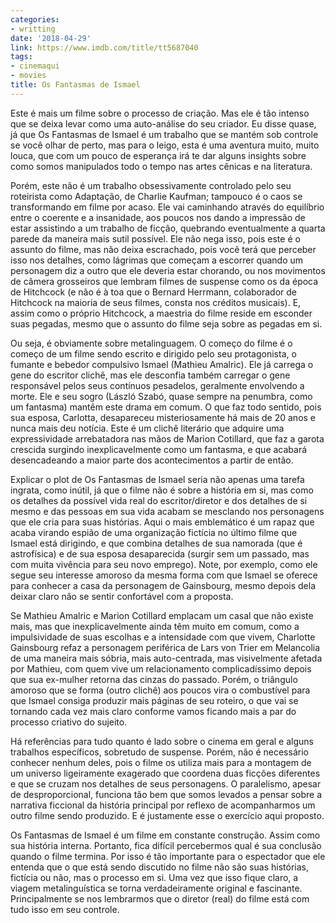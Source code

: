 ```yaml
---
categories:
- writting
date: '2018-04-29'
link: https://www.imdb.com/title/tt5687040
tags:
- cinemaqui
- movies
title: Os Fantasmas de Ismael
---
```


Este é mais um filme sobre o processo de criação. Mas ele é tão intenso que se deixa levar como uma auto-análise do seu criador. Eu disse quase, já que Os Fantasmas de Ismael é um trabalho que se mantém sob controle se você olhar de perto, mas para o leigo, esta é uma aventura muito, muito louca, que com um pouco de esperança irá te dar alguns insights sobre como somos manipulados todo o tempo nas artes cênicas e na literatura.

Porém, este não é um trabalho obsessivamente controlado pelo seu roteirista como Adaptação, de Charlie Kaufman; tampouco é o caos se transformando em filme por acaso. Ele vai caminhando através do equilíbrio entre o coerente e a insanidade, aos poucos nos dando a impressão de estar assistindo a um trabalho de ficção, quebrando eventualmente a quarta parede da maneira mais sutil possível. Ele não nega isso, pois este é o assunto do filme, mas não deixa escrachado, pois você terá que perceber isso nos detalhes, como lágrimas que começam a escorrer quando um personagem diz a outro que ele deveria estar chorando, ou nos movimentos de câmera grosseiros que lembram filmes de suspense como os da época de Hitchcock (e não é à toa que o Bernard Herrmann, colaborador de Hitchcock na maioria de seus filmes, consta nos créditos musicais). E, assim como o próprio Hitchcock, a maestria do filme reside em esconder suas pegadas, mesmo que o assunto do filme seja sobre as pegadas em si.

Ou seja, é obviamente sobre metalinguagem. O começo do filme é o começo de um filme sendo escrito e dirigido pelo seu protagonista, o fumante e bebedor compulsivo Ismael (Mathieu Amalric). Ele já carrega o gene do escritor clichê, mas ele desconfia também carregar o gene responsável pelos seus contínuos pesadelos, geralmente envolvendo a morte. Ele e seu sogro (László Szabó, quase sempre na penumbra, como um fantasma) mantêm este drama em comum. O que faz todo sentido, pois sua esposa, Carlotta, desapareceu misteriosamente há mais de 20 anos e nunca mais deu notícia. Este é um clichê literário que adquire uma expressividade arrebatadora nas mãos de Marion Cotillard, que faz a garota crescida surgindo inexplicavelmente como um fantasma, e que acabará desencadeando a maior parte dos acontecimentos a partir de então.

Explicar o plot de Os Fantasmas de Ismael seria não apenas uma tarefa ingrata, como inútil, já que o filme não é sobre a história em si, mas como os detalhes da possível vida real do escritor/diretor e dos detalhes de si mesmo e das pessoas em sua vida acabam se mesclando nos personagens que ele cria para suas histórias. Aqui o mais emblemático é um rapaz que acaba virando espião de uma organização fictícia no último filme que Ismael está dirigindo, e que combina detalhes de sua namorada (que é astrofísica) e de sua esposa desaparecida (surgir sem um passado, mas com muita vivência para seu novo emprego). Note, por exemplo, como ele segue seu interesse amoroso da mesma forma com que Ismael se oferece para conhecer a casa da personagem de Gainsbourg, mesmo depois dela deixar claro não se sentir confortável com a proposta.

Se Mathieu Amalric e Marion Cotillard emplacam um casal que não existe mais, mas que inexplicavelmente ainda têm muito em comum, como a impulsividade de suas escolhas e a intensidade com que vivem, Charlotte Gainsbourg refaz a personagem periférica de Lars von Trier em Melancolia de uma maneira mais sóbria, mais auto-centrada, mas visivelmente afetada por Mathieu, com quem vive um relacionamento complicadíssimo depois que sua ex-mulher retorna das cinzas do passado. Porém, o triângulo amoroso que se forma (outro clichê) aos poucos vira o combustível para que Ismael consiga produzir mais páginas de seu roteiro, o que vai se tornando cada vez mais claro conforme vamos ficando mais a par do processo criativo do sujeito.

Há referências para tudo quanto é lado sobre o cinema em geral e alguns trabalhos específicos, sobretudo de suspense. Porém, não é necessário conhecer nenhum deles, pois o filme os utiliza mais para a montagem de um universo ligeiramente exagerado que coordena duas ficções diferentes e que se cruzam nos detalhes de seus personagens. O paralelismo, apesar de desproporcional, funciona tão bem que somos levados a pensar sobre a narrativa ficcional da história principal por reflexo de acompanharmos um outro filme sendo produzido. E é justamente esse o exercício aqui proposto.

Os Fantasmas de Ismael é um filme em constante construção. Assim como sua história interna. Portanto, fica difícil percebermos qual é sua conclusão quando o filme termina. Por isso é tão importante para o espectador que ele entenda que o que está sendo discutido no filme não são suas histórias, fictícia ou não, mas o processo em si. Uma vez que isso fique claro, a viagem metalinguística se torna verdadeiramente original e fascinante. Principalmente se nos lembrarmos que o diretor (real) do filme está com tudo isso em seu controle.